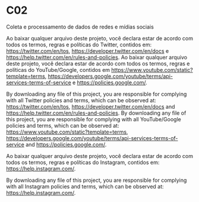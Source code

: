 # C02
Coleta e processamento de dados de redes e mídias sociais

Ao baixar qualquer arquivo deste projeto, você declara estar de acordo com todos os termos, regras e políticas do Twitter, contidos em: https://twitter.com/en/tos, https://developer.twitter.com/en/docs e https://help.twitter.com/en/rules-and-policies.
Ao baixar qualquer arquivo deste projeto, você declara estar de acordo com todos os termos, regras e políticas do YouTube/Google, contidos em https://www.youtube.com/static?template=terms, https://developers.google.com/youtube/terms/api-services-terms-of-service e https://policies.google.com/.

By downloading any file of this project, you are responsible for complying with all Twitter policies and terms, which can be observed at: https://twitter.com/en/tos, https://developer.twitter.com/en/docs and https://help.twitter.com/en/rules-and-policies.
By downloading any file of this project, you are responsible for complying with all YouTube/Google policies and terms, which can be observed at: https://www.youtube.com/static?template=terms, https://developers.google.com/youtube/terms/api-services-terms-of-service and https://policies.google.com/.

Ao baixar qualquer arquivo deste projeto, você declara estar de acordo com todos os termos, regras e políticas do Instagram, contidos em: https://help.instagram.com/.

By downloading any file of this project, you are responsible for complying with all Instagram policies and terms, which can be observed at: https://help.instagram.com/.
